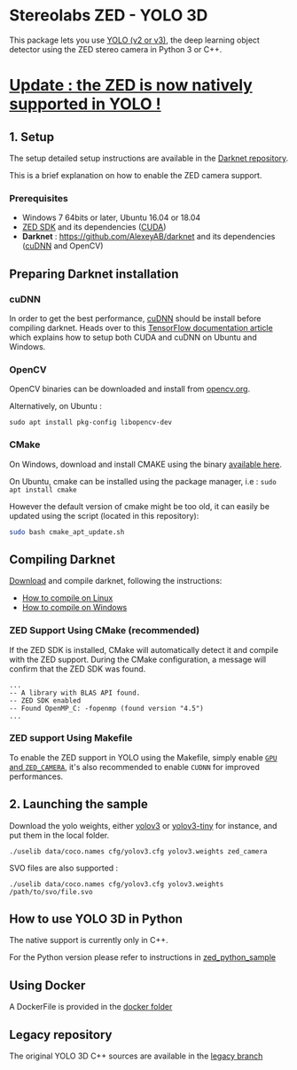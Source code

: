 # Stereolabs ZED - YOLO 3D

This package lets you use [YOLO (v2 or v3)](http://pjreddie.com/darknet/yolo/), the deep learning object detector using the ZED stereo camera in Python 3 or C++.

# [Update : the ZED is now natively supported in YOLO !](https://github.com/AlexeyAB/darknet)

## 1. Setup

The setup detailed setup instructions are available in the [Darknet repository](https://github.com/AlexeyAB/darknet).

This is a brief explanation on how to enable the ZED camera support.

### Prerequisites

- Windows 7 64bits or later, Ubuntu 16.04 or 18.04
- [ZED SDK](https://www.stereolabs.com/developers/) and its dependencies ([CUDA](https://developer.nvidia.com/cuda-downloads))
- **Darknet** : https://github.com/AlexeyAB/darknet and its dependencies ([cuDNN](https://developer.nvidia.com/cudnn) and OpenCV)

## Preparing Darknet installation

### cuDNN

In order to get the best performance, [cuDNN](https://developer.nvidia.com/cudnn) should be install before compiling darknet. Heads over to this [TensorFlow documentation article](https://www.tensorflow.org/install/gpu#install_cuda_with_apt) which explains how to setup both CUDA and cuDNN on Ubuntu and Windows.

### OpenCV

OpenCV binaries can be downloaded and install from [opencv.org](https://opencv.org/releases/).

Alternatively, on Ubuntu :

    sudo apt install pkg-config libopencv-dev

### CMake

On Windows, download and install CMAKE using the binary [available here](https://cmake.org/download/).

On Ubuntu, cmake can be installed using the package manager, i.e : `sudo apt install cmake`

However the default version of cmake might be too old, it can easily be updated using the script (located in this repository):

```bash
sudo bash cmake_apt_update.sh
```

## Compiling Darknet

[Download](https://github.com/AlexeyAB/darknet) and compile darknet, following the instructions:

- [How to compile on Linux](https://github.com/AlexeyAB/darknet#how-to-compile-on-linux)
- [How to compile on Windows](https://github.com/AlexeyAB/darknet#how-to-compile-on-windows-using-vcpkg)

### ZED Support Using CMake (recommended)

If the ZED SDK is installed, CMake will automatically detect it and compile with the ZED support. During the CMake configuration, a message will confirm that the ZED SDK was found.

    ...
    -- A library with BLAS API found.
    -- ZED SDK enabled
    -- Found OpenMP_C: -fopenmp (found version "4.5")
    ...


### ZED support Using Makefile

To enable the ZED support in YOLO using the Makefile, simply enable [`GPU` and `ZED_CAMERA`](https://github.com/AlexeyAB/darknet/blob/cce34712f6928495f1fbc5d69332162fc23491b9/Makefile#L8), it's also recommended to enable `CUDNN` for improved performances.

## 2. Launching the sample

Download the yolo weights, either [yolov3](https://pjreddie.com/media/files/yolov3.weights) or [yolov3-tiny](https://pjreddie.com/media/files/yolov3-tiny.weights) for instance, and put them in the local folder.


    ./uselib data/coco.names cfg/yolov3.cfg yolov3.weights zed_camera

SVO files are also supported :

    ./uselib data/coco.names cfg/yolov3.cfg yolov3.weights /path/to/svo/file.svo

## How to use YOLO 3D in Python

The native support is currently only in C++.

For the Python version please refer to instructions in [zed_python_sample](./zed_python_sample)

## Using Docker

A DockerFile is provided in the [docker folder](./docker)

## Legacy repository

The original YOLO 3D C++ sources are available in the [legacy branch](https://github.com/stereolabs/zed-yolo/tree/legacy)
